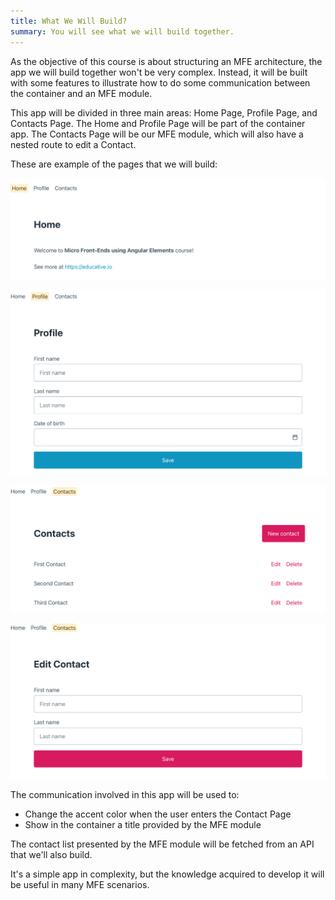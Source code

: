 ```yaml
---
title: What We Will Build?
summary: You will see what we will build together.
---
```


As the objective of this course is about structuring an MFE architecture, the app we will build together won't be very complex. Instead, it will be built with some features to illustrate how to do some communication between the container and an MFE module.

This app will be divided in three main areas: Home Page, Profile Page, and Contacts Page. The Home and Profile Page will be part of the container app. The Contacts Page will be our MFE module, which will also have a nested route to edit a Contact.

These are example of the pages that we will build:

![Home Page](assets/home.png)

![Profile Page](assets/profile.png)

![Contacts Page](assets/contacts.png)

![Edit Contact Page](assets/edit-contact.png)

The communication involved in this app will be used to:

- Change the accent color when the user enters the Contact Page
- Show in the container a title provided by the MFE module

The contact list presented by the MFE module will be fetched from an API that we'll also build.

It's a simple app in complexity, but the knowledge acquired to develop it will be useful in many MFE scenarios.
